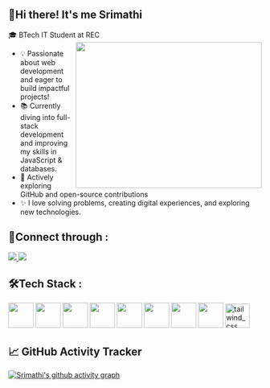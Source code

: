 ## 👋Hi there! It's me Srimathi

🎓 BTech IT Student at REC<br />
<img align="right" width="370" height="290" src="https://i.pinimg.com/originals/47/f0/34/47f0342cec72b800463bf003eac1257e.gif">
- 💡 Passionate about web development and eager to build impactful projects!
- 📚 Currently diving into full-stack development and improving my skills in JavaScript & databases.
- 🚀 Actively exploring GitHub and open-source contributions
- ✨ I love solving problems, creating digital experiences, and exploring new technologies.
## 👥Connect through :
<p align="left">
  <a href="https://www.linkedin.com/in/srimathibs">
    <img src="https://img.shields.io/badge/LinkedIn-0077B5?style=for-the-badge&logo=linkedin&logoColor=white" />
  </a>
  <a href="mailto:srimathi2420@gmail.com">
    <img src="https://img.shields.io/badge/Gmail-D14836?style=for-the-badge&logo=gmail&logoColor=white" />
  </a>
</p>



## 🛠Tech Stack :
<img height="50" width="50" src="https://img.icons8.com/color/48/000000/c-programming.png" /> <img height="50" width="50" src="https://img.icons8.com/color/48/000000/c-plus-plus-logo.png" /> <img height="50" width="50" src="https://img.icons8.com/color/48/000000/java-coffee-cup-logo.png" /> <img height="50" width="50" src="https://img.icons8.com/color/48/000000/html-5.png" /> <img height="50" width="50" src="https://img.icons8.com/color/48/000000/css3.png" />
<img height="50" width="50" src="https://img.icons8.com/color/48/000000/javascript.png"/> <img height="50" width="50" src="https://img.icons8.com/color/48/000000/mysql-logo.png"/> <img height="50" width="50" src="https://img.icons8.com/color/48/000000/mongodb.png"/> <img width="48" height="48" src="https://img.icons8.com/color/48/tailwind_css.png" alt="tailwind_css"/>

## 📈 GitHub Activity Tracker
[![Srimathi's github activity graph](https://github-readme-activity-graph.vercel.app/graph?username=SrimathiBS&bg_color=1a1a1a&color=fcfcfc&line=0f9525&point=e9e2e2&area=true&hide_border=true)](https://github.com/ashutosh00710/github-readme-activity-graph)
